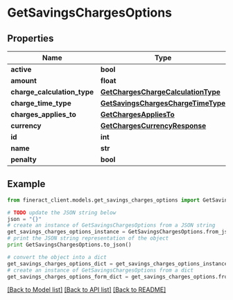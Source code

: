 # GetSavingsChargesOptions


## Properties

Name | Type | Description | Notes
------------ | ------------- | ------------- | -------------
**active** | **bool** |  | [optional] 
**amount** | **float** |  | [optional] 
**charge_calculation_type** | [**GetChargesChargeCalculationType**](GetChargesChargeCalculationType.md) |  | [optional] 
**charge_time_type** | [**GetSavingsChargesChargeTimeType**](GetSavingsChargesChargeTimeType.md) |  | [optional] 
**charges_applies_to** | [**GetChargesAppliesTo**](GetChargesAppliesTo.md) |  | [optional] 
**currency** | [**GetChargesCurrencyResponse**](GetChargesCurrencyResponse.md) |  | [optional] 
**id** | **int** |  | [optional] 
**name** | **str** |  | [optional] 
**penalty** | **bool** |  | [optional] 

## Example

```python
from fineract_client.models.get_savings_charges_options import GetSavingsChargesOptions

# TODO update the JSON string below
json = "{}"
# create an instance of GetSavingsChargesOptions from a JSON string
get_savings_charges_options_instance = GetSavingsChargesOptions.from_json(json)
# print the JSON string representation of the object
print GetSavingsChargesOptions.to_json()

# convert the object into a dict
get_savings_charges_options_dict = get_savings_charges_options_instance.to_dict()
# create an instance of GetSavingsChargesOptions from a dict
get_savings_charges_options_form_dict = get_savings_charges_options.from_dict(get_savings_charges_options_dict)
```
[[Back to Model list]](../README.md#documentation-for-models) [[Back to API list]](../README.md#documentation-for-api-endpoints) [[Back to README]](../README.md)


